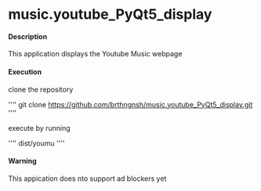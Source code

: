 # music.youtube_PyQt5_display
#### Description

This application displays the Youtube Music webpage


#### Execution

clone the repository 

''''
 git clone https://github.com/brthngnsh/music.youtube_PyQt5_display.git
''''

execute by running 

''''
 dist/youmu
''''



#### Warning

This appication does nto support ad blockers yet
